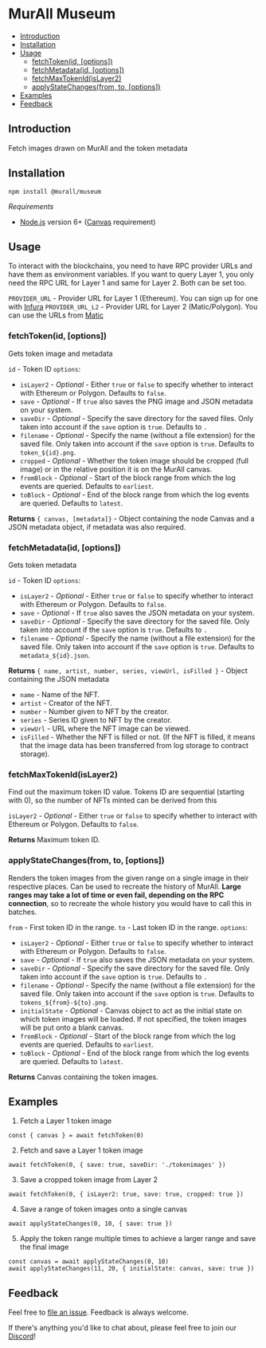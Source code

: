 # MurAll Museum

- [Introduction](#introduction)
- [Installation](#installation)
- [Usage](#usage)
    * [fetchToken(id, [options])](#fetchtokenid-options)
    * [fetchMetadata(id, [options])](#fetchmetadataid-options)
    * [fetchMaxTokenId(isLayer2)](#fetchmaxtokenidislayer2)
    * [applyStateChanges(from, to, [options])](#applystatechangesfrom-to-options)
- [Examples](#examples)
- [Feedback](#feedback)

## Introduction

Fetch images drawn on MurAll and the token metadata

## Installation
```
npm install @murall/museum
```

*Requirements*
* [Node.js](https://nodejs.org/en/) version 6+ ([Canvas](https://www.npmjs.com/package/canvas) requirement)

## Usage
To interact with the blockchains, you need to have RPC provider URLs and have them as environment variables.
If you want to query Layer 1, you only need the RPC URL for Layer 1 and same for Layer 2. Both can be set too.

`PROVIDER_URL` - Provider URL for Layer 1 (Ethereum). You can sign up for one with [Infura](https://infura.io/)
`PROVIDER_URL_L2` - Provider URL for Layer 2 (Matic/Polygon). You can use the URLs from [Matic](https://docs.matic.network/docs/develop/network-details/network/)

### fetchToken(id, [options])
Gets token image and metadata

`id` - Token ID
`options`:
* `isLayer2` - *Optional* - Either `true` or `false` to specify whether to interact with Ethereum or Polygon. Defaults to `false`.
* `save` - *Optional* - If `true` also saves the PNG image and JSON metadata on your system.
* `saveDir` - *Optional* - Specify the save directory for the saved files. Only taken into account if the `save` option is `true`. Defaults to `.`
* `filename` - *Optional* - Specify the name (without a file extension) for the saved file. Only taken into account if the `save` option is `true`. Defaults to `token_${id}.png`.
* `cropped` - *Optional* - Whether the token image should be cropped (full image) or in the relative position it is on the MurAll canvas.
* `fromBlock` - *Optional* - Start of the block range from which the log events are queried. Defaults to `earliest`.
* `toBlock` - *Optional* - End of the block range from which the log events are queried. Defaults to `latest`.

**Returns**
`{ canvas, [metadata]}` - Object containing the node Canvas and a JSON metadata object, if metadata was also required.


### fetchMetadata(id, [options])
Gets token metadata

`id` - Token ID
`options`:
* `isLayer2` - *Optional* - Either `true` or `false` to specify whether to interact with Ethereum or Polygon. Defaults to `false`.
* `save` - *Optional* - If `true` also saves the JSON metadata on your system.
* `saveDir` - *Optional* - Specify the save directory for the saved file. Only taken into account if the `save` option is `true`. Defaults to `.`
* `filename` - *Optional* - Specify the name (without a file extension) for the saved file. Only taken into account if the `save` option is `true`. Defaults to `metadata_${id}.json`.

**Returns**
`{ name, artist, number, series, viewUrl, isFilled }` - Object containing the JSON metadata

* `name` - Name of the NFT.
* `artist` - Creator of the NFT.
* `number` - Number given to NFT by the creator.
* `series` - Series ID given to NFT by the creator.
* `viewUrl` - URL where the NFT image can be viewed.
* `isFilled` - Whether the NFT is filled or not. (If the NFT is filled, it means that the image data has been transferred from log storage to contract storage).


### fetchMaxTokenId(isLayer2)
Find out the maximum token ID value. Tokens ID are sequential (starting with 0), so the number of NFTs minted can be derived from this

`isLayer2` - *Optional* - Either `true` or `false` to specify whether to interact with Ethereum or Polygon. Defaults to `false`.

**Returns**
Maximum token ID.

### applyStateChanges(from, to, [options])
Renders the token images from the given range on a single image in their respective places. Can be used to recreate the history of MurAll.
**Large ranges may take a lot of time or even fail, depending on the RPC connection**, so to recreate the whole history you would have to call this in batches.

`from` - First token ID in the range.
`to` - Last token ID in the range.
`options`:
* `isLayer2` - *Optional* - Either `true` or `false` to specify whether to interact with Ethereum or Polygon. Defaults to `false`.
* `save` - *Optional* - If `true` also saves the JSON metadata on your system.
* `saveDir` - *Optional* - Specify the save directory for the saved file. Only taken into account if the `save` option is `true`. Defaults to `.`
* `filename` - *Optional* - Specify the name (without a file extension) for the saved file. Only taken into account if the `save` option is `true`. Defaults to `tokens_${from}-${to}.png`.
* `initialState` - *Optional* - Canvas object to act as the initial state on which token images will be loaded. If not specified, the token images will be put onto a blank canvas.
* `fromBlock` - *Optional* - Start of the block range from which the log events are queried. Defaults to `earliest`.
* `toBlock` - *Optional* - End of the block range from which the log events are queried. Defaults to `latest`.


**Returns**
Canvas containing the token images. 

## Examples

1. Fetch a Layer 1 token image

`const { canvas } = await fetchToken(0)`

2. Fetch and save a Layer 1 token image

`await fetchToken(0, { save: true, saveDir: './tokenimages' })`

3. Save a cropped token image from Layer 2

`await fetchToken(0, { isLayer2: true, save: true, cropped: true })`

4. Save a range of token images onto a single canvas

`await applyStateChanges(0, 10, { save: true })`

5. Apply the token range multiple times to achieve a larger range and save the final image

```
const canvas = await applyStateChanges(0, 10)
await applyStateChanges(11, 20, { initialState: canvas, save: true })
```

## Feedback

Feel free to [file an issue](https://github.com/murall-art/museum/issues/new). Feedback is always welcome.

If there's anything you'd like to chat about, please feel free to join our [Discord](https://discord.gg/vtRGyzeFhe)!
